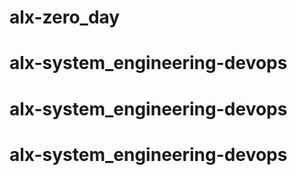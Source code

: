 # alx-zero_day
# alx-system_engineering-devops
# alx-system_engineering-devops
# alx-system_engineering-devops
